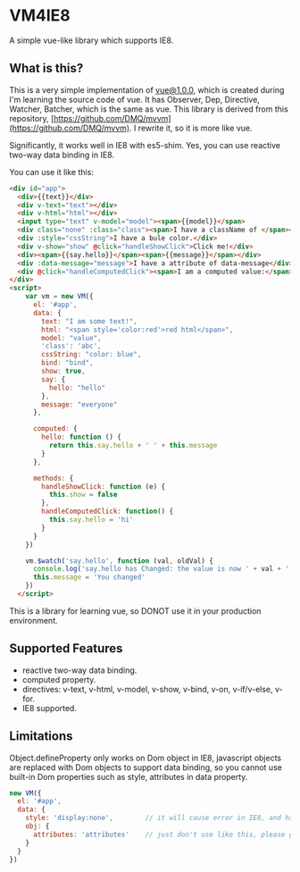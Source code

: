 # VM4IE8
A simple vue-like library which supports IE8.

## What is this?

This is a very simple implementation of vue@1.0.0, which is created during I'm learning the source code of vue. It has Observer, Dep, 
Directive, Watcher, Batcher, which is the same as vue. This library is derived from this repository, [https://github.com/DMQ/mvvm](https://github.com/DMQ/mvvm).
I rewrite it, so it is more like vue.

Significantly, it works well in IE8 with es5-shim. Yes, you can use reactive two-way data binding in IE8.

You can use it like this:
```html
<div id="app">
  <div>{{text}}</div>
  <div v-text="text"></div>
  <div v-html="html"></div>
  <input type="text" v-model="model"><span>{{model}}</span>
  <div class="none" :class="class"><span>I have a className of </span><span>{{class}}</span></div>
  <div :style="cssString">I have a bule color.</div>
  <div v-show="show" @click="handleShowClick">Click me!</div>
  <div><span>{{say.hello}}</span><span>{{message}}</span></div>
  <div :data-message="message">I have a attribute of data-message</div>
  <div @click="handleComputedClick"><span>I am a computed value:</span>{{hello}}</div>
</div>
<script>
    var vm = new VM({
      el: '#app',
      data: {
        text: "I am some text!",
        html: "<span style='color:red'>red html</span>",
        model: "value",
        'class': 'abc',
        cssString: "color: blue",
        bind: "bind",
        show: true,
        say: {
          hello: "hello"
        },
        message: "everyone"
      },

      computed: {
        hello: function () {
          return this.say.hello + ' ' + this.message
        }
      },

      methods: {
        handleShowClick: function (e) {
          this.show = false
        },
        handleComputedClick: function() {
          this.say.hello = 'hi'
        }
      }
    })

    vm.$watch('say.hello', function (val, oldVal) {
      console.log('say.hello has Changed: the value is now ' + val + ', and old value is ' + oldVal)
      this.message = 'You changed'
    })
  </script>
```

This is a library for learning vue, so DONOT use it in your production environment.

## Supported Features
- reactive two-way data binding.
- computed property.
- directives: v-text, v-html, v-model, v-show, v-bind, v-on, v-if/v-else, v-for.
- IE8 supported.

## Limitations
Object.defineProperty only works on Dom object in IE8, javascript objects are replaced with Dom objects to support data binding, so you cannot use built-in Dom properties such as style, attributes in data property.
```javascript
new VM({
  el: '#app',
  data: {
    style: 'display:none',        // it will cause error in IE8, and has no effect in Chrome
    obj: {
      attributes: 'attributes'    // just don't use like this, please give another property name
    }
  }
})
```


